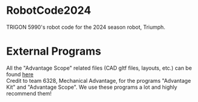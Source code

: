 # RobotCode2024

TRIGON 5990's robot code for the 2024 season robot, Triumph.

# External Programs

All the "Advantage Scope" related files (CAD gltf files, layouts, etc.) can be found [here](https://drive.google.com/drive/folders/1foqRaMoZBl1psyxyucjHcrNE0dbU3k2b?usp=sharing)   
Credit to team 6328, Mechanical Advantage, for the programs "Advantage Kit" and "Advantage Scope". We use these programs a lot and highly recommend them!
